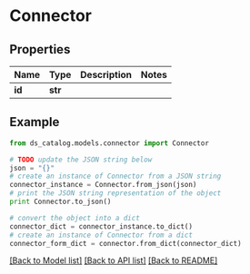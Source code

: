 # Connector


## Properties

Name | Type | Description | Notes
------------ | ------------- | ------------- | -------------
**id** | **str** |  | 

## Example

```python
from ds_catalog.models.connector import Connector

# TODO update the JSON string below
json = "{}"
# create an instance of Connector from a JSON string
connector_instance = Connector.from_json(json)
# print the JSON string representation of the object
print Connector.to_json()

# convert the object into a dict
connector_dict = connector_instance.to_dict()
# create an instance of Connector from a dict
connector_form_dict = connector.from_dict(connector_dict)
```
[[Back to Model list]](../README.md#documentation-for-models) [[Back to API list]](../README.md#documentation-for-api-endpoints) [[Back to README]](../README.md)


